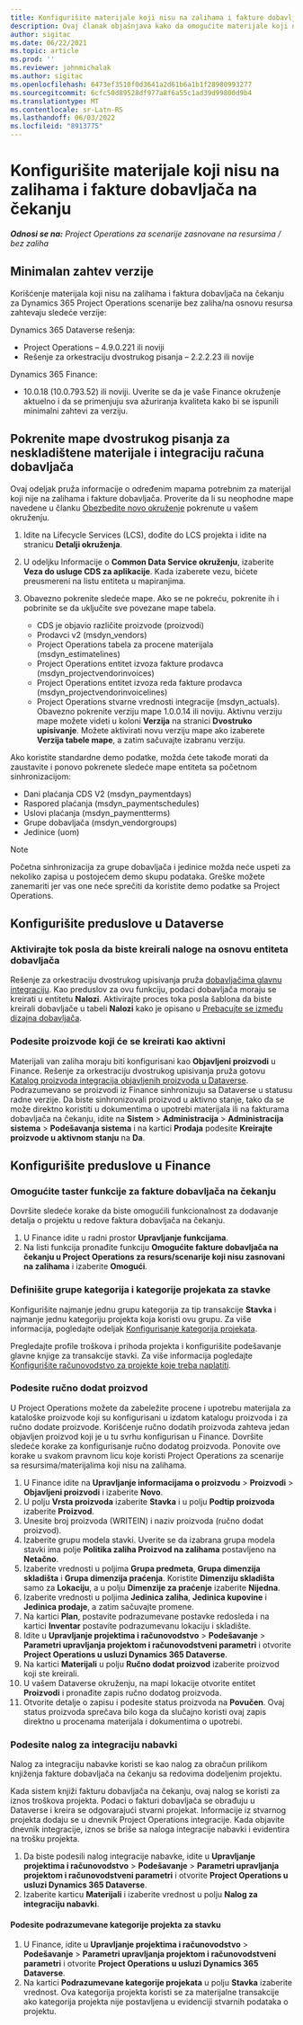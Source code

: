 ```yaml
---
title: Konfigurišite materijale koji nisu na zalihama i fakture dobavljača na čekanju
description: Ovaj članak objašnjava kako da omogućite materijale koji nisu na zalihama i fakture dobavljača na čekanju.
author: sigitac
ms.date: 06/22/2021
ms.topic: article
ms.prod: ''
ms.reviewer: johnmichalak
ms.author: sigitac
ms.openlocfilehash: 6473ef3510f0d3641a2d61b6a1b1f28980993277
ms.sourcegitcommit: 6cfc50d89528df977a8f6a55c1ad39d99800d9b4
ms.translationtype: MT
ms.contentlocale: sr-Latn-RS
ms.lasthandoff: 06/03/2022
ms.locfileid: "8913775"
---
```

# <a name="configure-non-stocked-materials-and-pending-vendor-invoices"></a>Konfigurišite materijale koji nisu na zalihama i fakture dobavljača na čekanju

_**Odnosi se na:** Project Operations za scenarije zasnovane na resursima / bez zaliha_

## <a name="minimum-version-requirement"></a>Minimalan zahtev verzije

Korišćenje materijala koji nisu na zalihama i faktura dobavljača na čekanju za Dynamics 365 Project Operations scenarije bez zaliha/na osnovu resursa zahtevaju sledeće verzije:

Dynamics 365 Dataverse rešenja:

- Project Operations – 4.9.0.221 ili noviji
- Rešenje za orkestraciju dvostrukog pisanja – 2.2.2.23 ili novije

Dynamics 365 Finance:
- 10.0.18 (10.0.793.52) ili noviji. Uverite se da je vaše Finance okruženje aktuelno i da se primenjuju sva ažuriranja kvaliteta kako bi se ispunili minimalni zahtevi za verziju.

## <a name="run-dual-write-maps-for-non-stocked-materials-and-vendor-invoice-integration"></a>Pokrenite mape dvostrukog pisanja za neskladištene materijale i integraciju računa dobavljača

Ovaj odeljak pruža informacije o određenim mapama potrebnim za materijal koji nije na zalihama i fakture dobavljača. Proverite da li su neophodne mape navedene u članku [Obezbedite novo okruženje](../environment/resource-provision-new-environment.md#run-project-operations-dual-write-maps) pokrenute u vašem okruženju.

1. Idite na Lifecycle Services (LCS), dođite do LCS projekta i idite na stranicu **Detalji okruženja**.
2. U odeljku Informacije o **Common Data Service okruženju**, izaberite **Veza do usluge CDS za aplikacije**. Kada izaberete vezu, bićete preusmereni na listu entiteta u mapiranjima.
3. Obavezno pokrenite sledeće mape. Ako se ne pokreću, pokrenite ih i pobrinite se da uključite sve povezane mape tabela.

    - CDS je objavio različite proizvode (proizvodi)
    - Prodavci v2 (msdyn_vendors)
    - Project Operations tabela za procene materijala (msdyn_estimatelines)
    - Project Operations entitet izvoza fakture prodavca (msdyn_projectvendorinvoices)
    - Project Operations entitet izvoza reda fakture prodavca (msdyn_projectvendorinvoicelines)
    - Project Operations stvarne vrednosti integracije (msdyn_actuals). Obavezno pokrenite verziju mape 1.0.0.14 ili noviju. Aktivnu verziju mape možete videti u koloni **Verzija** na stranici **Dvostruko upisivanje**. Možete aktivirati novu verziju mape ako izaberete **Verzija tabele mape**, a zatim sačuvajte izabranu verziju.

Ako koristite standardne demo podatke, možda ćete takođe morati da zaustavite i ponovo pokrenete sledeće mape entiteta sa početnom sinhronizacijom:
  - Dani plaćanja CDS V2 (msdyn_paymentdays)
  - Raspored plaćanja (msdyn_paymentschedules)
  - Uslovi plaćanja (msdyn_paymentterms)
  - Grupe dobavljača (msdyn_vendorgroups)
  - Jedinice (uom)

> [!NOTE]
> Početna sinhronizacija za grupe dobavljača i jedinice možda neće uspeti za nekoliko zapisa u postojećem demo skupu podataka. Greške možete zanemariti jer vas one neće sprečiti da koristite demo podatke sa Project Operations.

## <a name="configure-prerequisites-in-dataverse"></a>Konfigurišite preduslove u Dataverse

### <a name="activate-workflow-to-create-accounts-based-on-vendor-entity"></a>Aktivirajte tok posla da biste kreirali naloge na osnovu entiteta dobavljača

Rešenje za orkestraciju dvostrukog upisivanja pruža [dobavljačima glavnu integraciju](/dynamics365/fin-ops-core/dev-itpro/data-entities/dual-write/vendor-mapping). Kao preduslov za ovu funkciju, podaci dobavljača moraju se kreirati u entitetu **Nalozi**. Aktivirajte proces toka posla šablona da biste kreirali dobavljače u tabeli **Nalozi** kako je opisano u [Prebacujte se između dizajna dobavljača](/dynamics365/fin-ops-core/dev-itpro/data-entities/dual-write/vendor-switch).

### <a name="set-products-to-be-created-as-active"></a>Podesite proizvode koji će se kreirati kao aktivni

Materijali van zaliha moraju biti konfigurisani kao **Objavljeni proizvodi** u Finance. Rešenje za orkestraciju dvostrukog upisivanja pruža gotovu [Katalog proizvoda integracija objavljenih proizvoda u Dataverse](/dynamics365/fin-ops-core/dev-itpro/data-entities/dual-write/product-mapping). Podrazumevano se proizvodi iz Finance sinhronizuju sa Dataverse u statusu radne verzije. Da biste sinhronizovali proizvod u aktivno stanje, tako da se može direktno koristiti u dokumentima o upotrebi materijala ili na fakturama dobavljača na čekanju, idite na **Sistem** > **Administracija** > **Administracija sistema** > **Podešavanja sistema** i na kartici **Prodaja** podesite **Kreirajte proizvode u aktivnom stanju** na **Da**.

## <a name="configure-prerequisites-in-finance"></a>Konfigurišite preduslove u Finance

### <a name="enable-the-feature-key-for-pending-vendor-invoices"></a>Omogućite taster funkcije za fakture dobavljača na čekanju

Dovršite sledeće korake da biste omogućili funkcionalnost za dodavanje detalja o projektu u redove faktura dobavljača na čekanju.

1. U Finance idite u radni prostor **Upravljanje funkcijama**.
2. Na listi funkcija pronađite funkciju **Omogućite fakture dobavljača na čekanju u Project Operations za resurs/scenarije koji nisu zasnovani na zalihama** i izaberite **Omogući**.

### <a name="define-category-groups-and-project-categories-for-items"></a>Definišite grupe kategorija i kategorije projekata za stavke

Konfigurišite najmanje jednu grupu kategorija za tip transakcije **Stavka** i najmanje jednu kategoriju projekta koja koristi ovu grupu. Za više informacija, pogledajte odeljak [Konfigurisanje kategorija projekata](../project-accounting/configure-project-categories.md#category-groups).

Pregledajte profile troškova i prihoda projekta i konfigurišite podešavanje glavne knjige za transakcije stavki. Za više informacija pogledajte [Konfigurišite računovodstvo za projekte koje treba naplatiti](../project-accounting/configure-accounting-billable-projects.md).

### <a name="set-up-a-write-in-product"></a>Podesite ručno dodat proizvod

U Project Operations možete da zabeležite procene i upotrebu materijala za kataloške proizvode koji su konfigurisani u izdatom katalogu proizvoda i za ručno dodate proizvode. Korišćenje ručno dodatih proizvoda zahteva jedan objavljen proizvod koji je u tu svrhu konfigurisan u Finance. Dovršite sledeće korake za konfigurisanje ručno dodatog proizvoda. Ponovite ove korake u svakom pravnom licu koje koristi Project Operations za scenarije sa resursima/materijalima koji nisu na zalihama.

1. U Finance idite na **Upravljanje informacijama o proizvodu** > **Proizvodi** > **Objavljeni proizvodi** i izaberite **Novo**.
2. U polju **Vrsta proizvoda** izaberite **Stavka** i u polju **Podtip proizvoda** izaberite **Proizvod**.
3. Unesite broj proizvoda (WRITEIN) i naziv proizvoda (ručno dodat proizvod).
4. Izaberite grupu modela stavki. Uverite se da izabrana grupa modela stavki ima polje **Politika zaliha Proizvod na zalihama** postavljeno na **Netačno**.
5. Izaberite vrednosti u poljima **Grupa predmeta**, **Grupa dimenzija skladišta** i **Grupa dimenzija praćenja**. Koristite **Dimenziju skladišta** samo za **Lokaciju**, a u polju **Dimenzije za praćenje** izaberite **Nijedna**.
6. Izaberite vrednosti u poljima **Jedinica zaliha**, **Jedinica kupovine** i **Jedinica prodaje**, a zatim sačuvajte promene.
7. Na kartici **Plan**, postavite podrazumevane postavke redosleda i na kartici **Inventar** postavite podrazumevanu lokaciju i skladište.
8. Idite u **Upravljanje projektima i računovodstvo** > **Podešavanje** > **Parametri upravljanja projektom i računovodstveni parametri** i otvorite **Project Operations u usluzi Dynamics 365 Dataverse**. 
9. Na kartici **Materijali** u polju **Ručno dodat proizvod** izaberite proizvod koji ste kreirali.
10. U vašem Dataverse okruženju, na mapi lokacije otvorite entitet **Proizvodi** i pronađite zapis ručno dodatog proizvoda. 
11. Otvorite detalje o zapisu i podesite status proizvoda na **Povučen**. Ovaj status proizvoda sprečava bilo koga da slučajno koristi ovaj zapis direktno u procenama materijala i dokumentima o upotrebi.

### <a name="set-up-a-procurement-integration-account"></a>Podesite nalog za integraciju nabavki

Nalog za integraciju nabavke koristi se kao nalog za obračun prilikom knjiženja fakture dobavljača na čekanju sa redovima dodeljenim projektu.

Kada sistem knjiži fakturu dobavljača na čekanju, ovaj nalog se koristi za iznos troškova projekta. Podaci o fakturi dobavljača se obrađuju u Dataverse i kreira se odgovarajući stvarni projekat. Informacije iz stvarnog projekta dodaju se u dnevnik Project Operations integracije. Kada objavite dnevnik integracije, iznos se briše sa naloga integracije nabavki i evidentira na trošku projekta.

1. Da biste podesili nalog integracije nabavke, idite u **Upravljanje projektima i računovodstvo** > **Podešavanje** > **Parametri upravljanja projektom i računovodstveni parametri** i otvorite **Project Operations u usluzi Dynamics 365 Dataverse**. 
2. Izaberite karticu **Materijali** i izaberite vrednost u polju **Nalog za integraciju nabavki**.

#### <a name="set-up-project-category-defaults-for-an-item"></a>Podesite podrazumevane kategorije projekta za stavku

1. U Finance, idite u **Upravljanje projektima i računovodstvo** > **Podešavanje** > **Parametri upravljanja projektom i računovodstveni parametri** i otvorite **Project Operations u usluzi Dynamics 365 Dataverse**. 
2. Na kartici **Podrazumevane kategorije projekata** u polju **Stavka** izaberite vrednost. Ova kategorija projekta koristi se za materijalne transakcije ako kategorija projekta nije postavljena u evidenciji stvarnih podataka o projektu.
